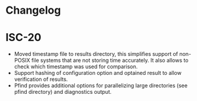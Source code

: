 # Changelog

# ISC-20
  * Moved timestamp file to results directory, this simplifies support of non-POSIX file systems that are not storing time accurately. It also allows to check which timestamp was used for comparison.
  * Support hashing of configuration option and optained result to allow verification of results.
  * Pfind provides additional options for parallelizing large directories (see pfind directory) and diagnostics output.
